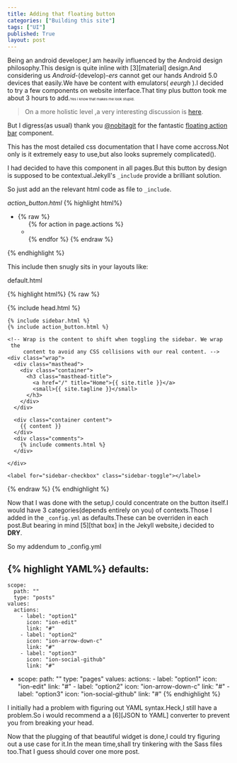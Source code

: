 ```yaml
---
title: Adding that floating button
categories: ["Building this site"]
tags: ["UI"]
published: True
layout: post
---
```


<p>
Being an android developer,I am heavily influenced by the Android design philosophy.This design is quite inline with [3][material] design.And considering us <em>Android</em>-(develop)-<em>ers</em> cannot get our hands Android 5.0 devices that easily.We have be content with emulators( <em>eeurgh</em> ).I decided to try a few components on website interface.That tiny plus button took me about 3 hours to add.<small><small><small>Yes i know that makes me look stupid.</small></small></small></p>

<!--more-->
>On a more holistic level ,a very interesting discussion is [here][4].



But I digress(as usual) thank you [@nobitagit][1] for the fantastic [floating action bar][2] component.

This has the most detailed css documentation that I have come accross.Not only is it extremely  easy to use,but also looks supremely complicated().

I had decided to have this component in all pages.But this button by design is supposed to be contextual.Jekyll's  `_include` provide a brilliant solution.

So just add an the relevant html code as file to `_include`.

*<span class="filename">action_button.html</span>*
{% highlight html%}
<ul class="mfb-component--tr mfb-slidein">
	<li class="mfb-component__wrap">
		<a href="#" data-mfb-label="A long long label"
		 class="mfb-component__button--main">
			<i class="mfb-component__main-icon--resting ion-plus-circled"></i>
			<i class="mfb-component__main-icon--active ion-information"></i>
		</a>
		{% raw %}
		<ul class="mfb-component__list">
			{% for action in page.actions %}
				<li>
					<a href="{{action.link}}"
					 data-mfb-label="{{action.title}}"
					 class="mfb-component__button--child">
						<i class="mfb-component__child-icon 
						{{action.icon_class}}"></i>
					</a>
				</li>
			{% endfor %}
		{% endraw %}
		</ul>
	</li>
</ul>
{% endhighlight %}

This include then snugly sits in your layouts like:

<span class="filename">default.html</span>

{% highlight html%}
{% raw %}
<html xmlns="http://www.w3.org/1999/xhtml" xml:lang="en" lang="en-us">

  {% include head.html %}

  <body class="theme-base-0f ">

    {% include sidebar.html %}
    {% include action_button.html %}

    <!-- Wrap is the content to shift when toggling the sidebar. We wrap
     the
         content to avoid any CSS collisions with our real content. -->
    <div class="wrap">
      <div class="masthead">
        <div class="container">
          <h3 class="masthead-title">
            <a href="/" title="Home">{{ site.title }}</a>
            <small>{{ site.tagline }}</small>
          </h3>
        </div>
      </div>

      <div class="container content">
        {{ content }}
      </div>
      <div class="comments">
        {% include comments.html %}
      </div>
       
    </div>

    <label for="sidebar-checkbox" class="sidebar-toggle"></label>

  </body>
</html>
{% endraw %}
{% endhighlight %}

Now that I was done with the setup,I could concentrate on the button itself.I would have 3 categories(depends entirely on you) of contexts.Those I added in the `_config.yml` as defaults.These can be overriden in each post.But bearing in mind [5][that box] in the Jekyll website,i decided to **DRY**.

So my addendum to <span class="filename">_config.yml</span>

{% highlight YAML%}
defaults:
  -
    scope:
      path: ""
      type: "posts"
    values:
      actions: 
        - label: "option1"
          icon: "ion-edit"
          link: "#"
        - label: "option2"
          icon: "ion-arrow-down-c"
          link: "#"
        - label: "option3"
          icon: "ion-social-github"
          link: "#"

  -
    scope:
      path: ""
      type: "pages"
    values:
      actions: 
        - label: "option1"
          icon: "ion-edit"
          link: "#"
        - label: "option2"
          icon: "ion-arrow-down-c"
          link: "#"
        - label: "option3"
          icon: "ion-social-github"
          link: "#"
{% endhighlight %}

I initially had a problem with figuring out YAML syntax.Heck,I still have a problem.So i would recommend a a [6][JSON to YAML] converter to prevent you from breaking your head.

Now that the plugging of that beautiful widget is done,I could try figuring out a use case for it.In the mean time,shall try tinkering with the Sass files too.That I guess should cover one more post.






[1]:https://github.com/nobitagit
[2]:https://github.com/nobitagit/material-floating-button
[3]:https://www.polymer-project.org/docs/elements/material.html
[4]:http://ux.stackexchange.com/questions/67419/do-material-designs-floating-action-buttons-provide-a-bad-ux
[5]:http://jekyllrb.com/docs/configuration/#front-matter-defaults
[6]:http://jsontoyaml.com/




